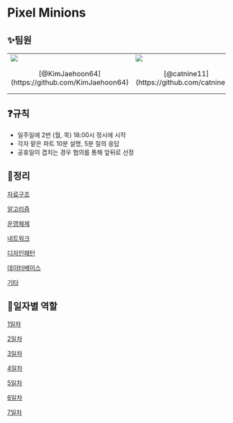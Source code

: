 # Pixel Minions

## :sparkles:팀원 

<div align="center">

<table>
  <tr>
    <td><img src="https://avatars.githubusercontent.com/u/174398545?v=4" style="width: auto; max-width: 150px; height: auto;" /></td>
    <td><img src="https://avatars.githubusercontent.com/u/134343781?v=4" style="width: auto; max-width: 150px; height: auto;" /></td>
    <td><img src="https://avatars.githubusercontent.com/u/106576062?v=4" style="width: auto; max-width: 150px; height: auto;" /></td>
    <td><img src="https://avatars.githubusercontent.com/u/99578261?v=4" style="width: auto; max-width: 150px; height: auto;" /></td>
    <td><img src="https://avatars.githubusercontent.com/u/58172997?v=4" style="width: auto; max-width: 150px; height: auto;" /></td>
    <td><img src="https://avatars.githubusercontent.com/u/83564484?v=4" style="width: auto; max-width: 150px; height: auto;" /></td>
  </tr>
  <tr>
    <td align="center">[@KimJaehoon64](https://github.com/KimJaehoon64)</td>
    <td align="center">[@catnine11](https://github.com/catnine11)</td>
    <td align="center">Park Seolbin<br/>[@seolbin01](https://github.com/seolbin01)</td>
    <td align="center">[@beanteacher](https://github.com/beanteacher)</td>
    <td align="center">[@enking](https://github.com/enking)</td>
    <td align="center">황희순<br/>[@aosskfdlrla](https://github.com/aosskfdlrla)</td>
  </tr>
</table>

</div>



## :question:규칙

- 일주일에 2번 (월, 목) 18:00시 정시에 시작
- 각자 맡은 파트 10분 설명, 5분 질의 응답
- 공휴일이 겹치는 경우 협의를 통해 앞뒤로 선정

## :dart:정리

[자료구조](https://www.notion.so/208f91990334427786be1323e97660c0?pvs=21)

[알고리즘](https://www.notion.so/567995cca2ed482aa75393fc4c7acca7?pvs=21)

[운영체제](https://www.notion.so/5f7c06351d994fa08e8ba1ec76cb7c97?pvs=21)

[네트워크](https://www.notion.so/60d6c3ed57bc40718997c2ce677bea79?pvs=21)

[디자인패턴](https://www.notion.so/619060d9bddb4ad88c036e81fc9ff82e?pvs=21)

[데이터베이스](https://www.notion.so/e6c0f5d68bfa4515a27bd653b6aa3bc2?pvs=21)

[기타](https://www.notion.so/38ee00b20daf4abba77dd4002cda0a95?pvs=21)

## :date:일자별 역할

[1일차](https://www.notion.so/1-824d3916ea794fe38f6b624932f866d8?pvs=21)

[2일차](https://www.notion.so/2-8ada8651e8ff4881a439ab34b636bbf4?pvs=21)

[3일차](https://www.notion.so/3-24f1b305aad24e03a0573f8cc4e49a13?pvs=21)

[4일차](https://www.notion.so/4-41d1eb6669144b3eba4a9665a1862690?pvs=21)

[5일차](https://www.notion.so/5-1c4b0fbf0fcb442db5e7917c34f32d70?pvs=21)

[6일차](https://www.notion.so/6-918e790fc9d14066a684191edc122f01?pvs=21)

[7일차](https://www.notion.so/7-98542452e4424f6280bc3cdaeda93209?pvs=21)

